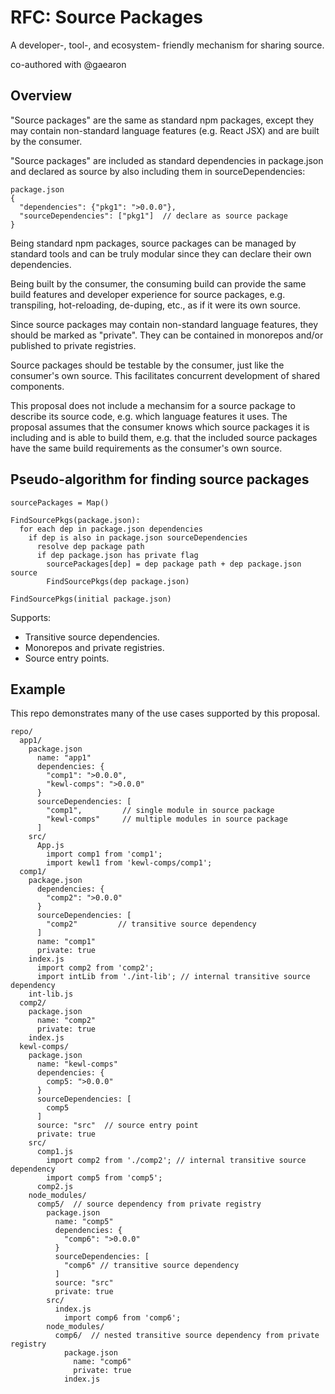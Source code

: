 # RFC: Source Packages
A developer-, tool-, and ecosystem- friendly mechanism for sharing source.

co-authored with @gaearon

## Overview

"Source packages" are the same as standard npm packages, except they may contain non-standard language features (e.g. React JSX) and are built by the consumer.

"Source packages" are included as standard dependencies in package.json and declared as source by also including them in sourceDependencies:
```
package.json
{
  "dependencies": {"pkg1": ">0.0.0"},
  "sourceDependencies": ["pkg1"]  // declare as source package
}
```

Being standard npm packages, source packages can be managed by standard tools and can be truly modular since they can declare their own dependencies.

Being built by the consumer, the consuming build can provide the same build features and developer experience for source packages, e.g. transpiling, hot-reloading, de-duping, etc., as if it were its own source.

Since source packages may contain non-standard language features, they should be marked as "private".  They can be contained in monorepos and/or published to private registries.

Source packages should be testable by the consumer, just like the consumer's own source. This facilitates concurrent development of shared components.

This proposal does not include a mechansim for a source package to describe its source code, e.g. which language features it uses.  The proposal assumes that the consumer knows which source packages it is including and is able to build them, e.g. that the included source packages have the same build requirements as the consumer's own source.

## Pseudo-algorithm for finding source packages
```
sourcePackages = Map()

FindSourcePkgs(package.json):
  for each dep in package.json dependencies
    if dep is also in package.json sourceDependencies
      resolve dep package path
      if dep package.json has private flag
        sourcePackages[dep] = dep package path + dep package.json source
        FindSourcePkgs(dep package.json)

FindSourcePkgs(initial package.json)
```

Supports:
* Transitive source dependencies.
* Monorepos and private registries.
* Source entry points.

## Example
This repo demonstrates many of the use cases supported by this proposal.

```
repo/
  app1/
    package.json
      name: "app1"
      dependencies: {
        "comp1": ">0.0.0",
        "kewl-comps": ">0.0.0"
      }
      sourceDependencies: [
        "comp1",         // single module in source package
        "kewl-comps"     // multiple modules in source package
      ]
    src/
      App.js
        import comp1 from 'comp1';
        import kewl1 from 'kewl-comps/comp1';
  comp1/
    package.json
      dependencies: {
        "comp2": ">0.0.0"
      }
      sourceDependencies: [
        "comp2"         // transitive source dependency
      ]
      name: "comp1"
      private: true
    index.js
      import comp2 from 'comp2';         
      import intLib from './int-lib'; // internal transitive source dependency
    int-lib.js
  comp2/
    package.json
      name: "comp2"
      private: true
    index.js
  kewl-comps/
    package.json
      name: "kewl-comps"
      dependencies: {
        comp5: ">0.0.0"
      }
      sourceDependencies: [
        comp5
      ]
      source: "src"  // source entry point
      private: true
    src/
      comp1.js
        import comp2 from './comp2'; // internal transitive source dependency
        import comp5 from 'comp5';
      comp2.js
    node_modules/
      comp5/  // source dependency from private registry
        package.json
          name: "comp5"
          dependencies: {
            "comp6": ">0.0.0"
          }
          sourceDependencies: [
            "comp6" // transitive source dependency
          ]
          source: "src"
          private: true
        src/
          index.js
            import comp6 from 'comp6';
        node_modules/
          comp6/  // nested transitive source dependency from private registry
            package.json
              name: "comp6"
              private: true
            index.js
```
